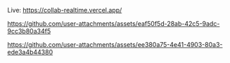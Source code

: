 Live: https://collab-realtime.vercel.app/

https://github.com/user-attachments/assets/eaf50f5d-28ab-42c5-9adc-9cc3b80a34f5

https://github.com/user-attachments/assets/ee380a75-4e41-4903-80a3-ede3a4b44380

